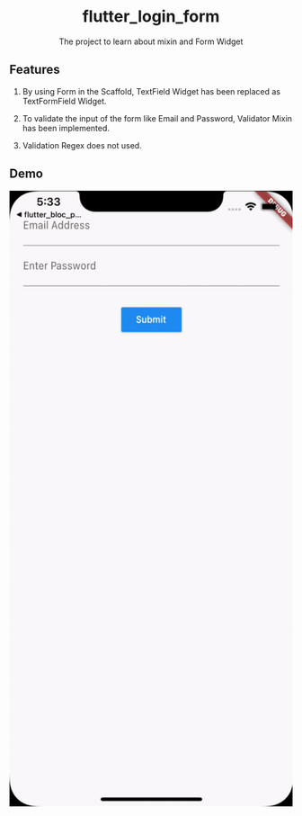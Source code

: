 <h1 align="center">flutter_login_form</h1>
<div align="center">
    The project to learn about mixin and Form Widget
</div>

## Features

1. By using Form in the Scaffold, TextField Widget has been replaced as TextFormField Widget.

2. To validate the input of the form like Email and Password, Validator Mixin has been implemented.

3. Validation Regex does not used.

## Demo

<div style="display:flex" align="center">
    <img src="images/1.gif" alt="1" width="600"/>
</div>
